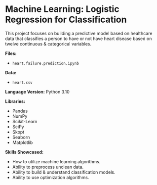 
# Machine Learning: Logistic Regression for Classification

This project focuses on building a predictive model based on healthcare data that classifies a person to have or not have heart disease based on twelve continuous & categorical variables.

**Files:**
- `heart.failure.prediction.ipynb`

**Data:**
- `heart.csv`

**Language Version:**
Python 3.10

**Libraries:**
- Pandas
- NumPy
- Scikit-Learn
- SciPy
- Skopt
- Seaborn
- Matplotlib

**Skills Showcased:**
- How to utilize machine learning algorithms.
- Ability to preprocess unclean data.
- Ability to build & understand classification models.
- Ability to use optimization algorithms.
